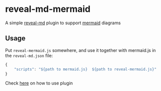 # reveal-md-mermaid
A simple [reveal-md](https://github.com/webpro/reveal-md) plugin to support [mermaid](https://mermaid.live/edit) diagrams

## Usage

Put `reveal-mermaid.js` somewhere, and use it together with mermaid.js in the `reveal-md.json` file:
```js
{
    "scripts": "${path to mermaid.js}  ${path to reveal-mermaid.js}"
}
```

Check [here](https://github.com/webpro/reveal-md/issues/102#issuecomment-692494366) on how to use plugin


